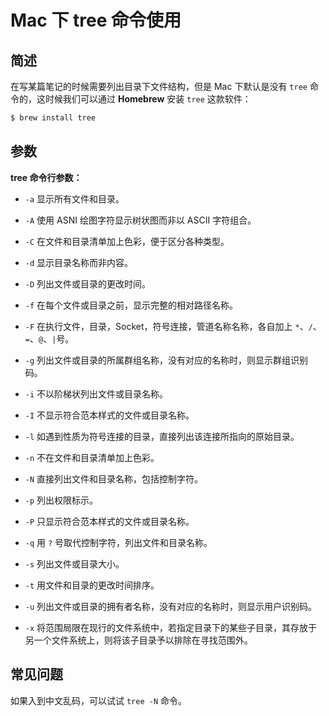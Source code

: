 # Mac 下 tree 命令使用

## 简述

在写某篇笔记的时候需要列出目录下文件结构，但是 Mac 下默认是没有 `tree` 命令的，这时候我们可以通过 **Homebrew** 安装 `tree` 这款软件：

```bash
$ brew install tree
```

## 参数

**tree 命令行参数：**

- `-a` 显示所有文件和目录。

- `-A` 使用 ASNI 绘图字符显示树状图而非以 ASCII 字符组合。

- `-C` 在文件和目录清单加上色彩，便于区分各种类型。

- `-d` 显示目录名称而非内容。

- `-D` 列出文件或目录的更改时间。

- `-f` 在每个文件或目录之前，显示完整的相对路径名称。

- `-F` 在执行文件，目录，Socket，符号连接，管道名称名称，各自加上 `*`、`/`、`=`、`@`、`|`号。

- `-g` 列出文件或目录的所属群组名称，没有对应的名称时，则显示群组识别码。

- `-i` 不以阶梯状列出文件或目录名称。

- `-I` 不显示符合范本样式的文件或目录名称。

- `-l` 如遇到性质为符号连接的目录，直接列出该连接所指向的原始目录。

- `-n` 不在文件和目录清单加上色彩。

- `-N` 直接列出文件和目录名称，包括控制字符。

- `-p` 列出权限标示。

- `-P` 只显示符合范本样式的文件或目录名称。

- `-q` 用 `?` 号取代控制字符，列出文件和目录名称。

- `-s` 列出文件或目录大小。

- `-t` 用文件和目录的更改时间排序。

- `-u` 列出文件或目录的拥有者名称，没有对应的名称时，则显示用户识别码。

- `-x` 将范围局限在现行的文件系统中，若指定目录下的某些子目录，其存放于另一个文件系统上，则将该子目录予以排除在寻找范围外。

## 常见问题

如果入到中文乱码，可以试试 `tree -N` 命令。